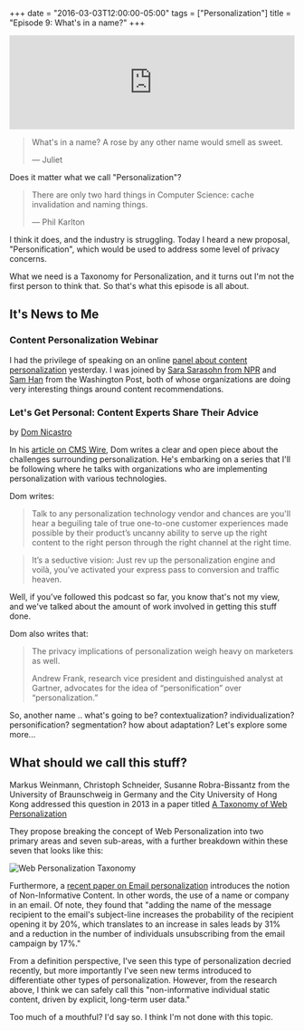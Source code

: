 +++
date = "2016-03-03T12:00:00-05:00"
tags = ["Personalization"]
title = "Episode 9: What's in a name?"
+++

<iframe width="100%" height="166" scrolling="no" frameborder="no" src="https://w.soundcloud.com/player/?url=https%3A//api.soundcloud.com/tracks/250078181&amp;color=ff5500&amp;auto_play=false&amp;hide_related=false&amp;show_comments=true&amp;show_user=true&amp;show_reposts=false"></iframe>

> What's in a name? A rose by any other name would smell as sweet.
>  
> &mdash; Juliet

Does it matter what we call "Personalization"?

> There are only two hard things in Computer Science: cache invalidation and naming things.
>
> &mdash; Phil Karlton

I think it does, and the industry is struggling. Today I heard a new proposal, "Personification", which would be used to address some level of privacy concerns.

What we need is a Taxonomy for Personalization, and it turns out I'm not the first person to think that. So that's what this episode is all about.

## It's News to Me

### Content Personalization Webinar
I had the privilege of speaking on an online [panel about content personalization](https://www.bigmarker.com/digitaled/How-to-Personalize-Your-Content-for-Better-Engagement?bmid=09628cbb17ae) yesterday. I was joined by [Sara Sarasohn from NPR](https://twitter.com/sarakeiko) and [Sam Han](https://www.linkedin.com/in/eui-hong-sam-han-ab43753) from the Washington Post, both of whose organizations are doing very interesting things around content recommendations.

### Let's Get Personal: Content Experts Share Their Advice
by [Dom Nicastro](https://twitter.com/DomNicastro)

In his [article on CMS Wire](http://www.cmswire.com/digital-experience/lets-get-personal-content-experts-share-their-advice/), Dom writes a clear and open piece about the challenges surrounding personalization. He's embarking on a series that I'll be following where he talks with organizations who are implementing personalization with various technologies.

Dom writes:
> Talk to any personalization technology vendor and chances are you'll hear a beguiling tale of true one-to-one customer experiences made possible by their product’s uncanny ability to serve up the right content to the right person through the right channel at the right time.

> It’s a seductive vision: Just rev up the personalization engine and voilà, you’ve activated your express pass to conversion and traffic heaven.

Well, if you've followed this podcast so far, you know that's not my view, and we've talked about the amount of work involved in getting this stuff done.

Dom also writes that:
> The privacy implications of personalization weigh heavy on marketers as well.
>
> Andrew Frank, research vice president and distinguished analyst at Gartner, advocates for the idea of “personification” over “personalization.”

So, another name .. what's going to be? contextualization? individualization? personification? segmentation? how about adaptation? Let's explore some more...

## What should we call this stuff?

Markus Weinmann, Christoph Schneider, Susanne Robra-Bissantz from the University of Braunschweig in Germany and the City University of Hong Kong addressed this question in 2013 in a paper titled [A Taxonomy of Web Personalization](http://aisel.aisnet.org/cgi/viewcontent.cgi?article=1447&context=amcis2013)

They propose breaking the concept of Web Personalization into two primary areas and seven sub-areas, with a further breakdown within these seven that looks like this:

![Web Personalization Taxonomy](/images/personalization_taxonomy.png)

Furthermore, a [recent paper on Email personalization](http://papers.ssrn.com/sol3/papers.cfm?abstract_id=2725251) introduces the notion of Non-Informative Content. In other words, the use of a name or company in an email. Of note, they found that "adding the name of the message recipient to the email's subject-line increases the probability of the recipient opening it by 20%, which translates to an increase in sales leads by 31% and a reduction in the number of individuals unsubscribing from the email campaign by 17%."

From a definition perspective, I've seen this type of personalization decried recently, but more importantly I've seen new terms introduced to differentiate other types of personalization. However, from the research above, I think we can safely call this "non-informative individual static content, driven by explicit, long-term user data."

Too much of a mouthful? I'd say so. I think I'm not done with this topic.    
